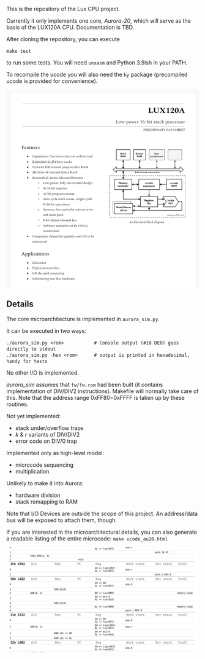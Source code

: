 This is the repository of the Lux CPU project.

Currently it only implements one core, _Aurora-20_, which will serve as the basis of the LUX120A CPU. Documentation is TBD.

After cloning the repository, you can execute

    make test

to run some tests. You will need `unxasm` and Python 3.9ish in your PATH.

To recompile the ucode you will also need the `hy` package (precompiled ucode is provided for convenience).

![datasheet](_img/datasheet.png)

## Details

The core microarchitecture is implemented in `aurora_sim.py`.

It can be executed in two ways:

    ./aurora_sim.py <rom>           # Console output (#18 DEO) goes directly to stdout
    ./aurora_sim.py -hex <rom>      # output is printed in hexadecimal, handy for tests

No other I/O is implemented.

_aurora_sim_ assumes that `fw/fw.rom` had been built (it contains implementation of DIV/DIV2 instructions). Makefile will normally take care of this. Note that the address range 0xFF80~0xFFFF is taken up by these routines.

Not yet implemented:
- stack under/overflow traps
- _k_ & _r_ variants of DIV/DIV2
- error code on DIV/0 trap

Implemented only as high-level model:
- microcode sequencing
- multiplication

Unlikely to make it into Aurora:
- hardware division
- stack remapping to RAM

Note that I/O Devices are outside the scope of this project. An address/data bus will be exposed to attach them, though.

If you are interested in the microarchitectural details, you can also generate a readable listing of the entire microcode: `make ucode_au20.html`

![ucode](_img/ucode.png)
